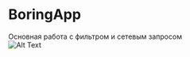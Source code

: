 # BoringApp
Основная работа с фильтром и сетевым запросом\
![Alt Text](https://i.imgur.com/OyM7WnT.gif)
